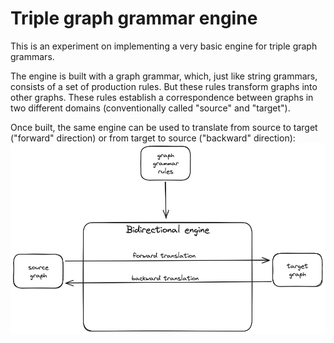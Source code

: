 # Triple graph grammar engine

This is an experiment on implementing a very basic engine for triple graph grammars.

The engine is built with a graph grammar, which, just like string grammars, 
consists of a set of production rules.
But these rules transform graphs into other graphs.
These rules establish a correspondence between graphs in two different domains 
(conventionally called "source" and "target").

Once built, the same engine can be used to translate from source to target ("forward" direction)
or from target to source ("backward" direction):
![](./img/engine.png)